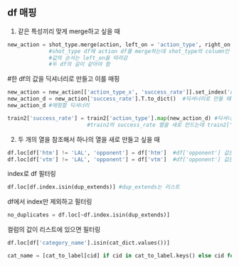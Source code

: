 ## df 매핑

1. 같은 특성끼리 맞게 merge하고 싶을 때
```python
new_action = shot_type.merge(action, left_on = 'action_type', right_on = 'index')
             #shot_type df에 action df를 merge하는데 shot_type의 column인 'action_type'이 왼쪽, actiondml 'index'가 오른쪽에 붙되 둘의 값이 같게 붙여짐.
             #값의 순서는 left_on을 따라감 
             #두 df의 길이 같아야 함
```
#한 df의 값을 딕셔너리로 만들고 이를 매핑
```python
new_action = new_action[['action_type_x', 'success_rate']].set_index('action_type_x')  #딕셔너리로 만들려면 
new_action_d = new_action['success_rate'].T.to_dict()  #딕셔너리로 만들 때 가로로 긴 형태로 하기위해 transpose
new_action_d #매핑할 딕셔너리

train2['success_rate'] = train2['action_type'].map(new_action_d) #딕셔너리를 map 함수 안에 넣기
                         #train2의 success_rate 열을 새로 만드는데 train2['action_type']의 값을 참조해서 딕셔너리의 값을 매핑함
```

2. 두 개의 열을 참조해서 하나의 열을 새로 만들고 싶을 때
```python
df.loc[df['htm'] != 'LAL', 'opponent'] = df['htm']  #df['opponent'] 값은 LAL가 아닐 때 df['htm'] 값임
df.loc[df['vtm'] != 'LAL', 'opponent'] = df['vtm']  #df['opponent'] 값은 LAL가 아닐 때 df['vtm'] 
```

index로 df 필터링
```python
df.loc[df.index.isin(dup_extends)] #dup_extends는 리스트
```
df에서 index만 제외하고 필터링
```python
no_duplicates = df.loc[~df.index.isin(dup_extends)]
```

컬럼의 값이 리스트에 있으면 필터링
```python
df.loc[df['category_name'].isin(cat_dict.values())]
```



```python
cat_name = [cat_to_label[cid] if cid in cat_to_label.keys() else cid for cid in curr['new_label']]
```
